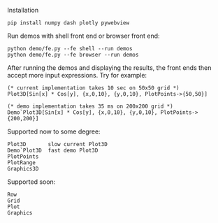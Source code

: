 Installation

    pip install numpy dash plotly pywebview

Run demos with shell front end or browser front end:

    python demo/fe.py --fe shell --run demos
    python demo/fe.py --fe browser --run demos

After running the demos and displaying the results, the front ends
then accept more input expressions. Try for example:

    (* current implementation takes 10 sec on 50x50 grid *)
    Plot3D[Sin[x] * Cos[y], {x,0,10}, {y,0,10}, PlotPoints->{50,50}]

    (* demo implementation takes 35 ms on 200x200 grid *)
    Demo`Plot3D[Sin[x] * Cos[y], {x,0,10}, {y,0,10}, PlotPoints->{200,200}]

Supported now to some degree:

    Plot3D       slow current Plot3D
    Demo`Plot3D  fast demo Plot3D
    PlotPoints
    PlotRange
    Graphics3D

Supported soon:

    Row
    Grid
    Plot
    Graphics
